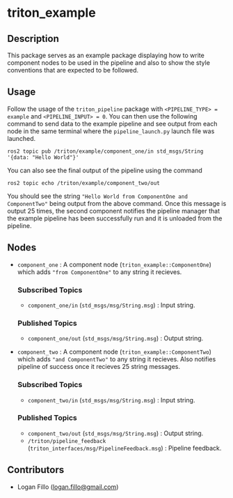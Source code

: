 # triton_example
## Description

This package serves as an example package displaying how to write component nodes to be used in the pipeline and also to show the style conventions that are expected to be followed.

## Usage

Follow the usage of the `triton_pipeline` package with `<PIPELINE_TYPE> = example` and `<PIPELINE_INPUT> = 0`. You can then use the following command to send data to the example pipeline and see output from each node in the same terminal where the `pipeline_launch.py` launch file was launched.

    ros2 topic pub /triton/example/component_one/in std_msgs/String '{data: "Hello World"}'

You can also see the final output of the pipeline using the command

    ros2 topic echo /triton/example/component_two/out

You should see the string `"Hello World from ComponentOne and ComponentTwo"` being output from the above command. Once this message is output 25 times, the second component notifies the pipeline manager that the example pipeline has been successfully run and it is unloaded from the pipeline.

## Nodes

- `component_one` : A component node (`triton_example::ComponentOne`) which adds `"from ComponentOne"` to any string it recieves.

    ### Subscribed Topics
    - `component_one/in` (`std_msgs/msg/String.msg`) : Input string.
    
    ### Published Topics
    - `component_one/out` (`std_msgs/msg/String.msg`) : Output string.
    
- `component_two` : A component node (`triton_example::ComponentTwo`) which adds `"and ComponentTwo"` to any string it recieves. Also notifies pipeline of success once it recieves 25 string messages.

    ### Subscribed Topics
    - `component_two/in` (`std_msgs/msg/String.msg`) : Input string.
    
    ### Published Topics
    - `component_two/out` (`std_msgs/msg/String.msg`) : Output string.
    - `/triton/pipeline_feedback` (`triton_interfaces/msg/PipelineFeedback.msg`) : Pipeline feedback.

## Contributors

- Logan Fillo (logan.fillo@gmail.com)
